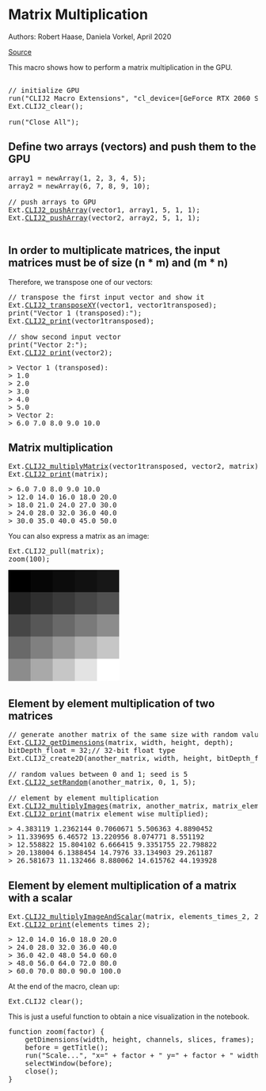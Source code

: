 

# Matrix Multiplication
Authors: Robert Haase, Daniela Vorkel, April 2020

[Source](https://github.com/clij/clij2-docs/tree/master/src/main/macro/matrix_multiply.ijm)


This macro shows how to perform a matrix multiplication
in the GPU.


<pre class="highlight">

// initialize GPU
run("CLIJ2 Macro Extensions", "cl_device=[GeForce RTX 2060 SUPER]");
Ext.CLIJ2_clear();

run("Close All");
</pre>

## Define two arrays (vectors) and push them to the GPU 

<pre class="highlight">
array1 = newArray(1, 2, 3, 4, 5);
array2 = newArray(6, 7, 8, 9, 10);

// push arrays to GPU
Ext.<a href="https://clij.github.io/clij2-docs/reference_pushArray">CLIJ2_pushArray</a>(vector1, array1, 5, 1, 1);
Ext.<a href="https://clij.github.io/clij2-docs/reference_pushArray">CLIJ2_pushArray</a>(vector2, array2, 5, 1, 1);

</pre>

## In order to multiplicate matrices, the input matrices must be of size (n * m) and (m * n) 
Therefore, we transpose one of our vectors: 

<pre class="highlight">
// transpose the first input vector and show it
Ext.<a href="https://clij.github.io/clij2-docs/reference_transposeXY">CLIJ2_transposeXY</a>(vector1, vector1transposed);
print("Vector 1 (transposed):");
Ext.<a href="https://clij.github.io/clij2-docs/reference_print">CLIJ2_print</a>(vector1transposed);

// show second input vector
print("Vector 2:");
Ext.<a href="https://clij.github.io/clij2-docs/reference_print">CLIJ2_print</a>(vector2);
</pre>
<pre>
> Vector 1 (transposed):
> 1.0
> 2.0
> 3.0
> 4.0
> 5.0
> Vector 2:
> 6.0 7.0 8.0 9.0 10.0
</pre>

## Matrix multiplication

<pre class="highlight">
Ext.<a href="https://clij.github.io/clij2-docs/reference_multiplyMatrix">CLIJ2_multiplyMatrix</a>(vector1transposed, vector2, matrix);
Ext.<a href="https://clij.github.io/clij2-docs/reference_print">CLIJ2_print</a>(matrix);
</pre>
<pre>
> 6.0 7.0 8.0 9.0 10.0
> 12.0 14.0 16.0 18.0 20.0
> 18.0 21.0 24.0 27.0 30.0
> 24.0 28.0 32.0 36.0 40.0
> 30.0 35.0 40.0 45.0 50.0
</pre>

You can also express a matrix as an image:

<pre class="highlight">
Ext.CLIJ2_pull(matrix);
zoom(100);
</pre>
<a href="image_1588706975067.png"><img src="image_1588706975067.png" width="224" alt="CLIJ2_multiplyMatrix_result43-1"/></a>

## Element by element multiplication of two matrices

<pre class="highlight">
// generate another matrix of the same size with random values
Ext.<a href="https://clij.github.io/clij2-docs/reference_getDimensions">CLIJ2_getDimensions</a>(matrix, width, height, depth);
bitDepth_float = 32;// 32-bit float type
Ext.CLIJ2_create2D(another_matrix, width, height, bitDepth_float); 

// random values between 0 and 1; seed is 5
Ext.<a href="https://clij.github.io/clij2-docs/reference_setRandom">CLIJ2_setRandom</a>(another_matrix, 0, 1, 5); 

// element by element multiplication
Ext.<a href="https://clij.github.io/clij2-docs/reference_multiplyImages">CLIJ2_multiplyImages</a>(matrix, another_matrix, matrix_element_wise_multiplied);
Ext.<a href="https://clij.github.io/clij2-docs/reference_print">CLIJ2_print</a>(matrix_element_wise_multiplied);
</pre>
<pre>
> 4.383119 1.2362144 0.7060671 5.506363 4.8890452
> 11.339695 6.46572 13.220956 8.074771 8.551192
> 12.558822 15.804102 6.666415 9.3351755 22.798822
> 20.138004 6.1388454 14.7976 33.134903 29.261187
> 26.581673 11.132466 8.880062 14.615762 44.193928
</pre>

## Element by element multiplication of a matrix with a scalar

<pre class="highlight">
Ext.<a href="https://clij.github.io/clij2-docs/reference_multiplyImageAndScalar">CLIJ2_multiplyImageAndScalar</a>(matrix, elements_times_2, 2);
Ext.<a href="https://clij.github.io/clij2-docs/reference_print">CLIJ2_print</a>(elements_times_2);
</pre>
<pre>
> 12.0 14.0 16.0 18.0 20.0
> 24.0 28.0 32.0 36.0 40.0
> 36.0 42.0 48.0 54.0 60.0
> 48.0 56.0 64.0 72.0 80.0
> 60.0 70.0 80.0 90.0 100.0
</pre>

At the end of the macro, clean up:

<pre class="highlight">
Ext.CLIJ2_clear();
</pre>

This is just a useful function to obtain a nice visualization in the notebook.

<pre class="highlight">
function zoom(factor) {
	getDimensions(width, height, channels, slices, frames);
	before = getTitle();	
	run("Scale...", "x=" + factor + " y=" + factor + " width=" + (width * factor) + " height=" + (height* factor) + " interpolation=None average create");
	selectWindow(before);
	close();
}

</pre>




